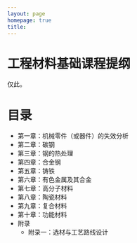 ```yaml
---
layout: page
homepage: true
title:
---
```


# 工程材料基础课程提纲

仅此。

# 目录

- 第一章：机械零件（或器件）的失效分析
- 第二章：碳钢
- 第三章：钢的热处理
- 第四章：合金钢
- 第五章：铸铁
- 第六章：有色金属及其合金
- 第七章：高分子材料
- 第八章：陶瓷材料
- 第九章：复合材料
- 第十章：功能材料
- 附录
    - 附录一：选材与工艺路线设计
